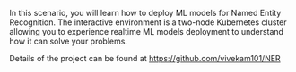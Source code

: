 In this scenario, you will learn how to deploy ML models for Named Entity Recognition. The interactive environment is a two-node Kubernetes cluster allowing you to experience realtime ML models deployment to understand how it can solve your problems.

Details of the project can be found at https://github.com/vivekam101/NER
